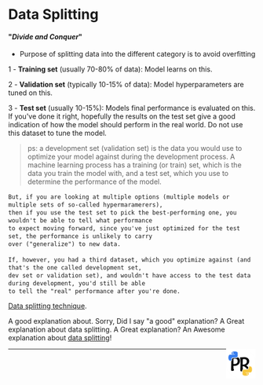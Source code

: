 # Data Splitting
#### "_Divide and Conquer_"

- Purpose of splitting data into the different category is to avoid overfitting

1 - **Training set** (usually 70-80% of data): Model learns on this.

2 - **Validation set** (typically 10-15% of data): Model hyperparameters are tuned on this.

3 - **Test set** (usually 10-15%): Models final performance is evaluated on this. If you've done it right, hopefully the results on the test set give a good indication of how the model should perform in the real world. Do not use this dataset to tune the model.


> ps: a development set (validation set) is the data you would use to optimize your model against during the development process. A machine learning process has a training (or train) set, which is the data you train the model with, and a test set, which you use to determine the performance of the model.

    But, if you are looking at multiple options (multiple models or multiple sets of so-called hypermaramerers),
    then if you use the test set to pick the best-performing one, you wouldn't be able to tell what performance 
    to expect moving forward, since you've just optimized for the test set, the performance is unlikely to carry
    over ("generalize") to new data.

    If, however, you had a third dataset, which you optimize against (and that's the one called development set, 
    dev set or validation set), and wouldn't have access to the test data during development, you'd still be able
    to tell the "real" performance after you're done.
    
[Data splitting technique](https://towardsdatascience.com/data-splitting-technique-to-fit-any-machine-learning-model-c0d7f3f1c790). 
 
A good explanation about. Sorry, Did I say "a good" explanation? A Great explanation about data splitting. A Great explanation? An Awesome explanation about [data splitting](https://github.com/pauloreis-ds/Paulo-Reis-Data-Science/tree/master/3%20-%20Data%20Analysis%20(Machine%20Learning))!
    
   

[<img align="right" width="60" height="60" src="https://github.com/pauloreis-ds/Paulo-Reis-Data-Science/blob/master/Paulo%20Reis/Pauloreis01.png">](https://github.com/pauloreis-ds)

---
